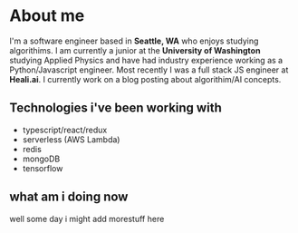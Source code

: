 # About me

I'm a software engineer based in **Seattle, WA** who enjoys studying algorithims. I am currently a junior at the **University of Washington** studying Applied Physics and have had industry experience working as a Python/Javascript engineer. Most recently I was a full stack JS engineer at **Heali.ai**. I currently work on a blog posting about algorithim/AI concepts.


## Technologies i've been working with
* typescript/react/redux
* serverless (AWS Lambda)
* redis
* mongoDB
* tensorflow

## what am i doing now

well some day i might add morestuff here
